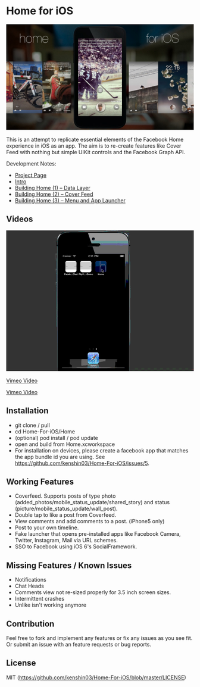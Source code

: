 Home for iOS
===============================

![Screenshot](cover_image.jpg)


This is an attempt to replicate essential elements of the Facebook Home experience in iOS as an app. The aim is to re-create features like Cover Feed with nothing but simple UIKit 
controls and the Facebook Graph API.

Development Notes:

* [Project Page](http://corgitoergosum.net/facebook-home-for-ios/ "Project Page")
* [Intro](http://corgitoergosum.net/2013/04/29/facebook-home-for-ios/ "Intro")
* [Building Home (1) – Data Layer](http://corgitoergosum.net/2013/04/30/building-facebook-home-for-ios-1-data-layer/ "Building Home (1) – Data Layer")
* [Building Home (2) – Cover Feed](http://corgitoergosum.net/2013/05/01/building-facebook-home-for-ios-2-cover-feed/ "Building Home (2) – Cover Feed")
* [Building Home (3) – Menu and App Launcher](http://corgitoergosum.net/2013/05/09/building-facebook-home-for-ios-3-menu-and-app-launcher/ "Building Home (3) – Menu and App Launcher")


Videos
---
![Animated GIF](home_animated.gif)


[Vimeo Video](https://vimeo.com/64940276 "Demo Video 1")

[Vimeo Video](https://vimeo.com/63531931 "Demo Video 2")




Installation
---
* git clone / pull
* cd Home-For-iOS/Home
* (optional) pod install / pod update
* open and build from Home.xcworkspace
* For installation on devices, please create a facebook app that matches the app bundle id you are using. See https://github.com/kenshin03/Home-For-iOS/issues/5.


Working Features
---
* Coverfeed. Supports posts of type photo (added_photos/mobile_status_update/shared_story) and status (picture/mobile_status_update/wall_post).
* Double tap to like a post from Coverfeed.
* View comments and add comments to a post. (iPhone5 only)
* Post to your own timeline.
* Fake launcher that opens pre-installed apps like Facebook Camera, Twitter, Instagram, Mail via URL schemes.
* SSO to Facebook using iOS 6's SocialFramework.

Missing Features / Known Issues
---
* Notifications
* Chat Heads
* Comments view not re-sized properly for 3.5 inch screen sizes. 
* Intermittent crashes
* Unlike isn't working anymore


Contribution
---
Feel free to fork and implement any features or fix any issues as you see fit. Or submit an issue with an feature requests or bug reports.


License
---
MIT (https://github.com/kenshin03/Home-For-iOS/blob/master/LICENSE)


